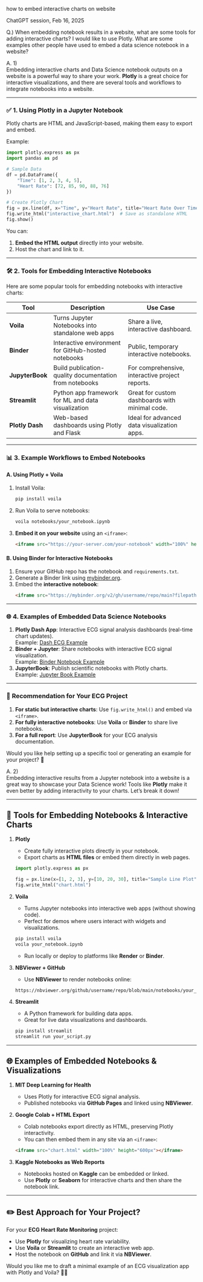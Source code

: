 how to embed interactive charts on website 

ChatGPT session, Feb 16, 2025

Q.) When embedding notebook results in a website, what are some tools for adding interactive charts? I would like to use Plotly. What are some examples other people have used to embed a data science notebook in a website?

A. 1)  
Embedding interactive charts and Data Science notebook outputs on a website is a powerful way to share your work. **Plotly** is a great choice for interactive visualizations, and there are several tools and workflows to integrate notebooks into a website.

---

### ✅ **1. Using Plotly in a Jupyter Notebook**
Plotly charts are HTML and JavaScript-based, making them easy to export and embed.

Example:
```python
import plotly.express as px
import pandas as pd

# Sample Data
df = pd.DataFrame({
    "Time": [1, 2, 3, 4, 5],
    "Heart Rate": [72, 85, 90, 88, 76]
})

# Create Plotly Chart
fig = px.line(df, x="Time", y="Heart Rate", title="Heart Rate Over Time")
fig.write_html("interactive_chart.html")  # Save as standalone HTML
fig.show()
```

You can:
1. **Embed the HTML output** directly into your website.
2. Host the chart and link to it.

---

### 🛠️ **2. Tools for Embedding Interactive Notebooks**
Here are some popular tools for embedding notebooks with interactive charts:

| Tool             | Description                                      | Use Case                                         |
|------------------|--------------------------------------------------|-------------------------------------------------|
| **Voila**        | Turns Jupyter Notebooks into standalone web apps  | Share a live, interactive dashboard.             |
| **Binder**       | Interactive environment for GitHub-hosted notebooks | Public, temporary interactive notebooks.        |
| **JupyterBook**  | Build publication-quality documentation from notebooks | For comprehensive, interactive project reports. |
| **Streamlit**    | Python app framework for ML and data visualization | Great for custom dashboards with minimal code.  |
| **Plotly Dash**  | Web-based dashboards using Plotly and Flask       | Ideal for advanced data visualization apps.     |

---

### 📊 **3. Example Workflows to Embed Notebooks**

#### **A. Using Plotly + Voila**
1. Install Voila:
   ```bash
   pip install voila
   ```
2. Run Voila to serve notebooks:
   ```bash
   voila notebooks/your_notebook.ipynb
   ```
3. **Embed it on your website** using an `<iframe>`:
   ```html
   <iframe src="https://your-server.com/your-notebook" width="100%" height="600px"></iframe>
   ```

#### **B. Using Binder for Interactive Notebooks**
1. Ensure your GitHub repo has the notebook and `requirements.txt`.
2. Generate a Binder link using [mybinder.org](https://mybinder.org/).
3. Embed the **interactive notebook**:
   ```html
   <iframe src="https://mybinder.org/v2/gh/username/repo/main?filepath=notebooks/your_notebook.ipynb" width="100%" height="800px"></iframe>
   ```

---

### 🌐 **4. Examples of Embedded Data Science Notebooks**
1. **Plotly Dash App**: Interactive ECG signal analysis dashboards (real-time chart updates).  
   Example: [Dash ECG Example](https://dash.plotly.com/)  
2. **Binder + Jupyter**: Share notebooks with interactive ECG signal visualization.  
   Example: [Binder Notebook Example](https://mybinder.org/)  
3. **JupyterBook**: Publish scientific notebooks with Plotly charts.  
   Example: [Jupyter Book Example](https://jupyterbook.org/intro.html)  

---

### 📌 **Recommendation for Your ECG Project**  
1. **For static but interactive charts**: Use `fig.write_html()` and embed via `<iframe>`.  
2. **For fully interactive notebooks**: Use **Voila** or **Binder** to share live notebooks.  
3. **For a full report**: Use **JupyterBook** for your ECG analysis documentation.  

Would you like help setting up a specific tool or generating an example for your project? 🚀


A. 2)  
Embedding interactive results from a Jupyter notebook into a website is a great way to showcase your Data Science work! Tools like **Plotly** make it even better by adding interactivity to your charts. Let’s break it down!

---

## 🚀 **Tools for Embedding Notebooks & Interactive Charts**

1. **Plotly**  
   - Create fully interactive plots directly in your notebook.  
   - Export charts as **HTML files** or embed them directly in web pages.

   ```python
   import plotly.express as px
   
   fig = px.line(x=[1, 2, 3], y=[10, 20, 30], title="Sample Line Plot")
   fig.write_html("chart.html")
   ```

2. **Voila**  
   - Turns Jupyter notebooks into interactive web apps (without showing code).  
   - Perfect for demos where users interact with widgets and visualizations.

   ```bash
   pip install voila
   voila your_notebook.ipynb
   ```
   - Run locally or deploy to platforms like **Render** or **Binder**.

3. **NBViewer + GitHub**  
   - Use **NBViewer** to render notebooks online:  
   ```plaintext
   https://nbviewer.org/github/username/repo/blob/main/notebooks/your_notebook.ipynb
   ```

4. **Streamlit**  
   - A Python framework for building data apps.  
   - Great for live data visualizations and dashboards.

   ```bash
   pip install streamlit
   streamlit run your_script.py
   ```

---

## 🌐 **Examples of Embedded Notebooks & Visualizations**

1. **MIT Deep Learning for Health**  
   - Uses Plotly for interactive ECG signal analysis.  
   - Published notebooks via **GitHub Pages** and linked using **NBViewer**.

2. **Google Colab + HTML Export**  
   - Colab notebooks export directly as HTML, preserving Plotly interactivity.  
   - You can then embed them in any site via an `<iframe>`:  

   ```html
   <iframe src="chart.html" width="100%" height="600px"></iframe>
   ```

3. **Kaggle Notebooks as Web Reports**  
   - Notebooks hosted on **Kaggle** can be embedded or linked.  
   - Use **Plotly** or **Seaborn** for interactive charts and then share the notebook link.

---

## ✏️ **Best Approach for Your Project?**  
For your **ECG Heart Rate Monitoring** project:  
- Use **Plotly** for visualizing heart rate variability.  
- Use **Voila** or **Streamlit** to create an interactive web app.  
- Host the notebook on **GitHub** and link it via **NBViewer**.

Would you like me to draft a minimal example of an ECG visualization app with Plotly and Voila? 🚀✨  



